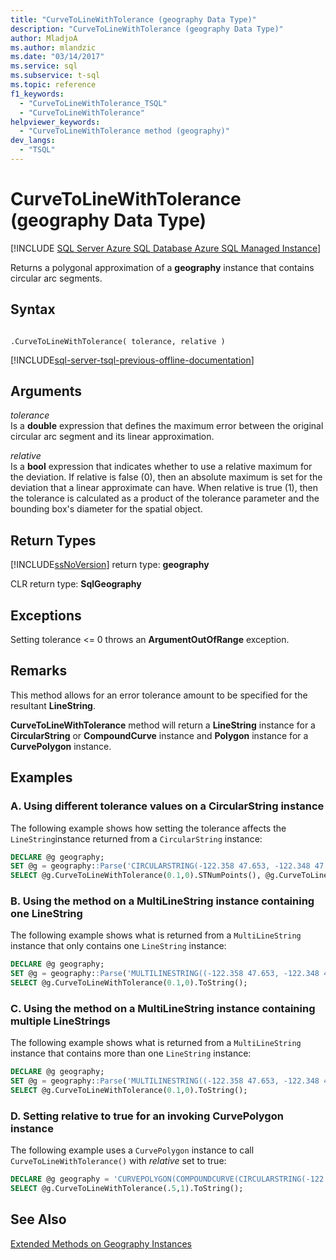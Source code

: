 ```yaml
---
title: "CurveToLineWithTolerance (geography Data Type)"
description: "CurveToLineWithTolerance (geography Data Type)"
author: MladjoA
ms.author: mlandzic
ms.date: "03/14/2017"
ms.service: sql
ms.subservice: t-sql
ms.topic: reference
f1_keywords:
  - "CurveToLineWithTolerance_TSQL"
  - "CurveToLineWithTolerance"
helpviewer_keywords:
  - "CurveToLineWithTolerance method (geography)"
dev_langs:
  - "TSQL"
---
```

# CurveToLineWithTolerance (geography Data Type)
[!INCLUDE [SQL Server Azure SQL Database Azure SQL Managed Instance](../../includes/applies-to-version/sql-asdb-asdbmi.md)]

Returns a polygonal approximation of a **geography** instance that contains circular arc segments.  
  
## Syntax  
  
```  
  
.CurveToLineWithTolerance( tolerance, relative )  
```  
  
[!INCLUDE[sql-server-tsql-previous-offline-documentation](../../includes/sql-server-tsql-previous-offline-documentation.md)]

## Arguments
_tolerance_  
Is a **double** expression that defines the maximum error between the original circular arc segment and its linear approximation.  
  
_relative_  
Is a **bool** expression that indicates whether to use a relative maximum for the deviation. If relative is false (0), then an absolute maximum is set for the deviation that a linear approximate can have. When relative is true (1), then the tolerance is calculated as a product of the tolerance parameter and the bounding box's diameter for the spatial object.  
  
## Return Types  
[!INCLUDE[ssNoVersion](../../includes/ssnoversion-md.md)] return type: **geography**  
  
CLR return type: **SqlGeography**  
  
## Exceptions  
Setting tolerance <= 0 throws an **ArgumentOutOfRange** exception.  
  
## Remarks  
This method allows for an error tolerance amount to be specified for the resultant **LineString**.  
  
**CurveToLineWithTolerance** method will return a **LineString** instance for a **CircularString** or **CompoundCurve** instance and **Polygon** instance for a **CurvePolygon** instance.  
  
## Examples  
  
### A. Using different tolerance values on a CircularString instance  
The following example shows how setting the tolerance affects the `LineString`instance returned from a `CircularString` instance:  
  
```sql
DECLARE @g geography;  
SET @g = geography::Parse('CIRCULARSTRING(-122.358 47.653, -122.348 47.649, -122.348 47.658, -122.358 47.658, -122.358 47.653)');  
SELECT @g.CurveToLineWithTolerance(0.1,0).STNumPoints(), @g.CurveToLineWithTolerance(0.01, 0).STNumPoints();
```  
  
### B. Using the method on a MultiLineString instance containing one LineString  
The following example shows what is returned from a `MultiLineString` instance that only contains one `LineString` instance:  
  
```sql
DECLARE @g geography;  
SET @g = geography::Parse('MULTILINESTRING((-122.358 47.653, -122.348 47.649))');  
SELECT @g.CurveToLineWithTolerance(0.1,0).ToString();
```  
  
### C. Using the method on a MultiLineString instance containing multiple LineStrings  
The following example shows what is returned from a `MultiLineString` instance that contains more than one `LineString` instance:  
  
```sql
DECLARE @g geography;  
SET @g = geography::Parse('MULTILINESTRING((-122.358 47.653, -122.348 47.649),(-123.358 47.653, -123.348 47.649))');  
SELECT @g.CurveToLineWithTolerance(0.1,0).ToString();
```  
  
### D. Setting relative to true for an invoking CurvePolygon instance  
The following example uses a `CurvePolygon` instance to call `CurveToLineWithTolerance()` with *relative* set to true:  
  
```sql
DECLARE @g geography = 'CURVEPOLYGON(COMPOUNDCURVE(CIRCULARSTRING(-122.358 47.653, -122.348 47.649, -122.348 47.658), (-122.348 47.658, -122.358 47.658, -122.358 47.653)))';  
SELECT @g.CurveToLineWithTolerance(.5,1).ToString();
```  
  
## See Also  
[Extended Methods on Geography Instances](../../t-sql/spatial-geography/extended-methods-on-geography-instances.md)  
  
  
